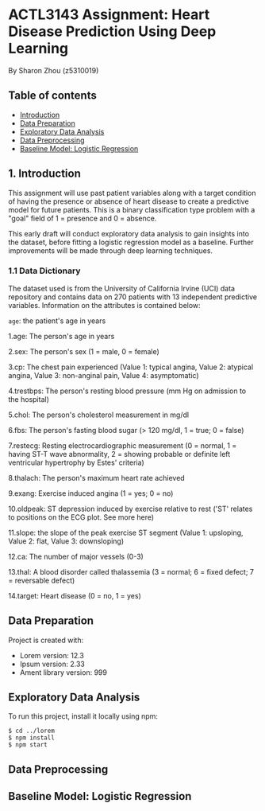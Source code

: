 # ACTL3143 Assignment: Heart Disease Prediction Using Deep Learning

By Sharon Zhou (z5310019)

## Table of contents
* [Introduction](#introduction)
* [Data Preparation](#datapreparation)
* [Exploratory Data Analysis](#exploratorydatanalysis)
* [Data Preprocessing](#datapreprocessing)
* [Baseline Model: Logistic Regression](#baselinemodel)

## 1. Introduction

This assignment will use past patient variables along with a target condition of having the presence or absence of heart disease to create a predictive model for future patients. This is a binary classification type problem with a "goal" field of 1 = presence and 0 = absence. 

This early draft will conduct exploratory data analysis to gain insights into the dataset, before fitting a logistic regression model as a baseline. Further improvements will be made through deep learning techniques.

### 1.1 Data Dictionary 

The dataset used is from the University of California Irvine (UCI) data repository and contains data on 270 patients with 13 independent predictive variables. Information on the attributes is contained below: 

``` age ```: the patient's age in years

1.age: The person's age in years

2.sex: The person's sex (1 = male, 0 = female)

3.cp: The chest pain experienced (Value 1: typical angina, Value 2: atypical angina, Value 3: non-anginal pain, Value 4: asymptomatic)

4.trestbps: The person's resting blood pressure (mm Hg on admission to the hospital)

5.chol: The person's cholesterol measurement in mg/dl

6.fbs: The person's fasting blood sugar (> 120 mg/dl, 1 = true; 0 = false)

7.restecg: Resting electrocardiographic measurement (0 = normal, 1 = having ST-T wave abnormality, 2 = showing probable or definite left ventricular hypertrophy by Estes' criteria)

8.thalach: The person's maximum heart rate achieved

9.exang: Exercise induced angina (1 = yes; 0 = no)

10.oldpeak: ST depression induced by exercise relative to rest ('ST' relates to positions on the ECG plot. See more here)

11.slope: the slope of the peak exercise ST segment (Value 1: upsloping, Value 2: flat, Value 3: downsloping)

12.ca: The number of major vessels (0-3)

13.thal: A blood disorder called thalassemia (3 = normal; 6 = fixed defect; 7 = reversable defect)

14.target: Heart disease (0 = no, 1 = yes)

	
## Data Preparation
Project is created with:
* Lorem version: 12.3
* Ipsum version: 2.33
* Ament library version: 999
	
## Exploratory Data Analysis
To run this project, install it locally using npm:

```
$ cd ../lorem
$ npm install
$ npm start
```
## Data Preprocessing

## Baseline Model: Logistic Regression
